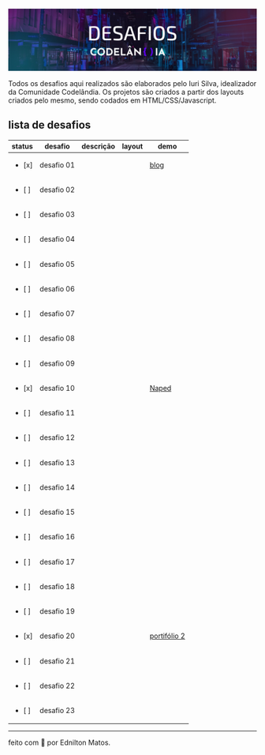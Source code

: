 ![cover codelândia](/codelandia-cover.png)

Todos os desafios aqui realizados são elaborados pelo Iuri Silva, idealizador da Comunidade Codelândia. Os projetos são criados a partir dos layouts criados pelo mesmo, sendo codados em HTML/CSS/Javascript.

## lista de desafios 

| status | desafio    | descrição | layout | demo |
| ------ | ---------- | --------- | ------ | ---- |
| <ul><li> [x] </li></ul> | desafio 01 |           |        |[blog](https://blog-ednilton-matos.vercel.app/)|
| <ul><li> [ ] </li></ul>  | desafio 02 | | |
| <ul><li> [ ] </li></ul>  | desafio 03 | | |
| <ul><li> [ ] </li></ul>  | desafio 04 | | |
| <ul><li> [ ] </li></ul>  | desafio 05 | | |
| <ul><li> [ ] </li></ul>  | desafio 06 | | |
| <ul><li> [ ] </li></ul>  | desafio 07 | | |
| <ul><li> [ ] </li></ul>  | desafio 08 | | |
| <ul><li> [ ] </li></ul>  | desafio 09 | | |
| <ul><li> [x] </li></ul>  | desafio 10 | | | [Naped](https://naped-ednilton-matos.vercel.app/) |
| <ul><li> [ ] </li></ul>  | desafio 11 | | |
| <ul><li> [ ] </li></ul>  | desafio 12 | | |
| <ul><li> [ ] </li></ul>  | desafio 13 | | |
| <ul><li> [ ] </li></ul>  | desafio 14 | | |
| <ul><li> [ ] </li></ul>  | desafio 15 | | |
| <ul><li> [ ] </li></ul>  | desafio 16 | | |
| <ul><li> [ ] </li></ul>  | desafio 17 | | |
| <ul><li> [ ] </li></ul>  | desafio 18 | | |
| <ul><li> [ ] </li></ul>  | desafio 19 | | |
| <ul><li> [x] </li></ul>  | desafio 20 | | | [portifólio 2](https://edniltonmatos.vercel.app/) |
| <ul><li> [ ] </li></ul>  | desafio 21 | | |
| <ul><li> [ ] </li></ul>  | desafio 22 | | |
| <ul><li> [ ] </li></ul>  | desafio 23 | | |

---

feito com :blue_heart: por Ednilton Matos.

